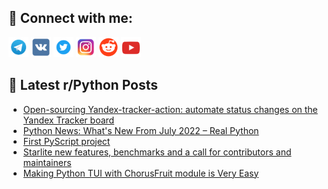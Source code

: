 ## 🔎 Connect with me:
[<img src="https://github.com/bullbesh/bullbesh/blob/main/images/Telegram.png" width="32" height="32" />](https://t.me/bullbesh)
[<img src="https://github.com/bullbesh/bullbesh/blob/main/images/VK.png" width="32" height="32" />](https://vk.com/bullbesh)
[<img src="https://github.com/bullbesh/bullbesh/blob/main/images/Twitter.png" width="32" height="32" />](https://twitter.com/bullbesh1)
[<img src="https://github.com/bullbesh/bullbesh/blob/main/images/Instagram.png" width="32" height="32" />](https://www.instagram.com/bullbesh)
[<img src="https://github.com/bullbesh/bullbesh/blob/main/images/Reddit.png" width="32" height="32" />](https://www.reddit.com/user/bullbesh)
[<img src="https://github.com/bullbesh/bullbesh/blob/main/images/YouTube.png" width="32" height="32" />](https://www.youtube.com/channel/UCtfjRs6uzgq5mfm8S06WTcg)

## 📕 Latest r/Python Posts
<!-- BLOG-POST-LIST:START -->
- [Open-sourcing Yandex-tracker-action: automate status changes on the Yandex Tracker board](https://www.reddit.com/r/Python/comments/wk3u9n/opensourcing_yandextrackeraction_automate_status/)
- [Python News: What&#39;s New From July 2022 – Real Python](https://www.reddit.com/r/Python/comments/wk3j5s/python_news_whats_new_from_july_2022_real_python/)
- [First PyScript project](https://www.reddit.com/r/Python/comments/wk30vz/first_pyscript_project/)
- [Starlite new features, benchmarks and a call for contributors and maintainers](https://www.reddit.com/r/Python/comments/wk24c7/starlite_new_features_benchmarks_and_a_call_for/)
- [Making Python TUI with ChorusFruit module is Very Easy](https://www.reddit.com/r/Python/comments/wk1nay/making_python_tui_with_chorusfruit_module_is_very/)
<!-- BLOG-POST-LIST:END -->
